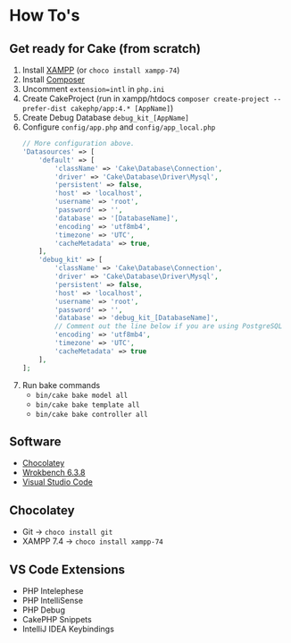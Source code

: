 # How To's

## Get ready for Cake (from scratch)

1) Install [XAMPP](https://www.apachefriends.org/download.html) (or `choco install xampp-74`)
2) Install [Composer](https://getcomposer.org/download/)
3) Uncomment `extension=intl` in `php.ini`
4) Create CakeProject (run in xampp/htdocs `composer create-project --prefer-dist cakephp/app:4.* [AppName]`)
5) Create Debug Database `debug_kit_[AppName]`
6) Configure `config/app.php` and `config/app_local.php`
    ```PHP
    // More configuration above.
    'Datasources' => [
        'default' => [
            'className' => 'Cake\Database\Connection',
            'driver' => 'Cake\Database\Driver\Mysql',
            'persistent' => false,
            'host' => 'localhost',
            'username' => 'root',
            'password' => '',
            'database' => '[DatabaseName]',
            'encoding' => 'utf8mb4',
            'timezone' => 'UTC',
            'cacheMetadata' => true,
        ],
        'debug_kit' => [
            'className' => 'Cake\Database\Connection',
            'driver' => 'Cake\Database\Driver\Mysql',
            'persistent' => false,
            'host' => 'localhost',
            'username' => 'root',
            'password' => '',
            'database' => 'debug_kit_[DatabaseName]',
            // Comment out the line below if you are using PostgreSQL
            'encoding' => 'utf8mb4',
            'timezone' => 'UTC',
            'cacheMetadata' => true
        ],
    ];
    ```
7) Run bake commands 
   - `bin/cake bake model all`
   - `bin/cake bake template all`
   - `bin/cake bake controller all`

## Software
- [Chocolatey](https://chocolatey.org/install)
- [Wrokbench 6.3.8](https://downloads.mysql.com/archives/workbench/)
- [Visual Studio Code](https://code.visualstudio.com/download)

## Chocolatey
- Git -> `choco install git`
- XAMPP 7.4 -> `choco install xampp-74`

## VS Code Extensions
- PHP Intelephese
- PHP IntelliSense
- PHP Debug
- CakePHP Snippets
- IntelliJ IDEA Keybindings